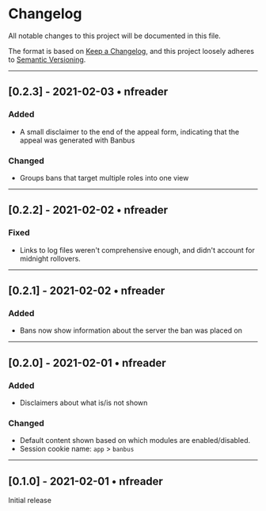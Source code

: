 # Changelog

All notable changes to this project will be documented in this file.

The format is based on [Keep a Changelog](https://keepachangelog.com/en/1.0.0/),
and this project loosely adheres to [Semantic Versioning](https://semver.org/spec/v2.0.0.html).

---

## [0.2.3] - 2021-02-03 • nfreader

### Added

- A small disclaimer to the end of the appeal form, indicating that the appeal was generated with Banbus

### Changed

- Groups bans that target multiple roles into one view

---

## [0.2.2] - 2021-02-02 • nfreader

### Fixed

- Links to log files weren't comprehensive enough, and didn't account for midnight rollovers.

---

## [0.2.1] - 2021-02-02 • nfreader

### Added

- Bans now show information about the server the ban was placed on

---

## [0.2.0] - 2021-02-01 • nfreader

### Added

- Disclaimers about what is/is not shown

### Changed

- Default content shown based on which modules are enabled/disabled.
- Session cookie name: `app` > `banbus`

---

## [0.1.0] - 2021-02-01 • nfreader

Initial release
